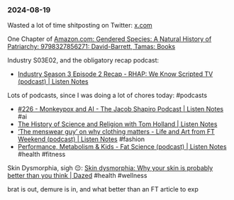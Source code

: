 ### 2024-08-19

Wasted a lot of time shitposting on Twitter: [x.com](https://x.com/search?q=from%3Adebugjois%20since%3A2024-08-19%20until%3A2024-08-20&src=typed_query)

One Chapter of [Amazon.com: Gendered Species: A Natural History of Patriarchy: 9798327856271: David-Barrett, Tamas: Books](https://www.amazon.com/Gendered-Species-Natural-History-Patriarchy/dp/B0D7T8P4F4) 

Industry S03E02, and the obligatory recap podcast:
* [Industry Season 3 Episode 2 Recap - RHAP: We Know Scripted TV (podcast) | Listen Notes](https://www.listennotes.com/podcasts/rhap-we-know/industry-season-3-episode-2-AYHRzvSVJPb/)

Lots of podcasts, since I was doing a lot of chores today: #podcasts 

* [#226 - Monkeypox and AI - The Jacob Shapiro Podcast | Listen Notes](https://lnns.co/D6GrLwUuOFx) #ai
* [The History of Science and Religion with Tom Holland | Listen Notes](https://lnns.co/ATPUu3JSEjI)
* [‘The menswear guy’ on why clothing matters - Life and Art from FT Weekend (podcast) | Listen Notes](https://lnns.co/UZV1P2WI7fC) #fashion
* [Performance, Metabolism & Kids - Fat Science (podcast) | Listen Notes](https://lnns.co/6aG9LNUdVoO) #health #fitness

Skin Dysmorphia, sigh 😔: [Skin dysmorphia: Why your skin is probably better than you think | Dazed](https://www.dazeddigital.com/beauty/article/64392/1/skin-dysmorphia-why-your-skin-is-probably-better-than-you-think-it-is) #health #wellness

brat is out, demure is in, and what better than an FT article to exp
